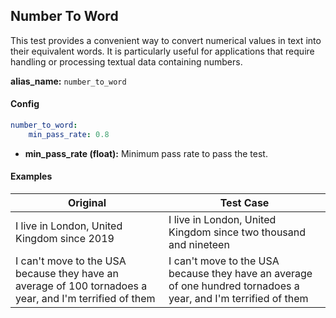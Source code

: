 <div class="h3-box" markdown="1">

## Number To Word

This test provides a convenient way to convert numerical values in text into their equivalent words. It is particularly useful for applications that require handling or processing textual data containing numbers.

**alias_name:** `number_to_word`

</div><div class="h3-box" markdown="1">

#### Config
```yaml
number_to_word:
    min_pass_rate: 0.8
```
- **min_pass_rate (float):** Minimum pass rate to pass the test.

</div><div class="h3-box" markdown="1">

#### Examples

| Original                                                                                                | Test Case                                                                                                       |
|---------------------------------------------------------------------------------------------------------|-----------------------------------------------------------------------------------------------------------------|
| I live in London, United Kingdom since 2019                                                             | I live in London, United Kingdom since two thousand and nineteen                                                |
| I can't move to the USA because they have an average of 100 tornadoes a year, and I'm terrified of them | I can't move to the USA because they have an average of one hundred tornadoes a year, and I'm terrified of them |

</div>
